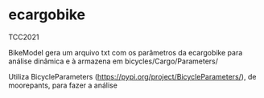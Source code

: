 # ecargobike
TCC2021

BikeModel gera um arquivo txt com os parâmetros da ecargobike para análise dinâmica e à armazena em bicycles/Cargo/Parameters/

Utiliza BicycleParameters (https://pypi.org/project/BicycleParameters/), de moorepants, para fazer a análise
